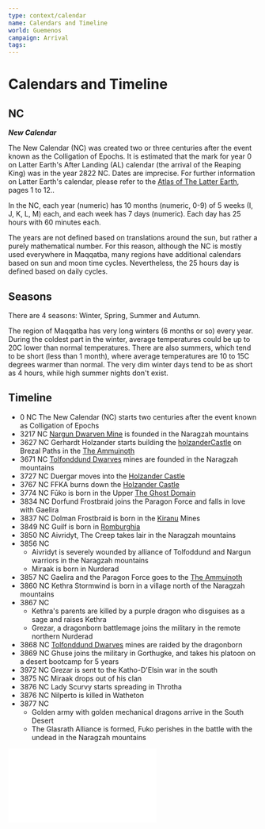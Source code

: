 ```yaml
---
type: context/calendar
name: Calendars and Timeline
world: Guemenos
campaign: Arrival
tags: 
---
```


# Calendars and Timeline

## NC
***New Calendar***

The New Calendar (NC) was created two or three centuries after the event known as the Colligation of Epochs. It is estimated that the mark for year 0 on Latter Earth's After Landing (AL) calendar (the arrival of the Reaping King) was in the year 2822 NC. Dates are imprecise. For further information on Latter Earth's calendar, please refer to the [Atlas of The Latter Earth](https://www.drivethrurpg.com/product/416284/The-Atlas-of-the-Latter-Earth), pages 1 to 12..

In the NC, each year (numeric) has 10 months (numeric, 0-9) of 5 weeks (I, J, K, L, M) each, and each week has 7 days (numeric). Each day has 25 hours with 60 minutes each.

The years are not defined based on translations around the sun, but rather a purely mathematical number. For this reason, although the NC is mostly used everywhere in Maqqatba, many regions have additional calendars based on sun and moon time cycles. Nevertheless, the 25 hours day is defined based on daily cycles.

## Seasons

There are 4 seasons: Winter, Spring, Summer and Autumn.

The region of Maqqatba has very long winters (6 months or so) every year. During the coldest part in the winter, average temperatures could be up to 20C lower than normal temperatures. There are also summers, which tend to be short (less than 1 month), where average temperatures are 10 to 15C degrees warmer than normal. The very dim winter days tend to be as short as 4 hours, while high summer nights don't exist.


## Timeline

- 0 NC The New Calendar (NC) starts two centuries after the event known as Colligation of Epochs
- 3217 NC [Nargun Dwarven Mine](realms.md#Nargunhesm) is founded in the Naragzah mountains
- 3627 NC Gerhardt Holzander starts building the [holzanderCastle](../locations/holzanderCastle.md) on Brezal Paths in the [The Ammuinoth](realms.md#Ammuinoth)
- 3671 NC [Tolfonddund Dwarves](realms.md#Tolfonddundhesm) mines are founded in the Naragzah mountains
- 3727 NC Duergar moves into the [Holzander Castle](../locations/holzanderCastle.md)
- 3767 NC FFKA burns down the [Holzander Castle](../locations/holzanderCastle.md)
- 3774 NC Fūko is born in the Upper [The Ghost Domain](realms.md#Underdark)
- 3834 NC Dorfund Frostbraid joins the Paragon Force and falls in love with Gaelira
- 3837 NC Dolman Frostbraid is born in the [Kiranu](realms.md#Kiranu) Mines
- 3849 NC Guilf is born in [Romburghia](realms.md#Romburghia)
- 3850 NC Aivridyt, The Creep takes lair in the Naragzah mountains
- 3856 NC
	- Aivridyt is severely wounded by alliance of Tolfoddund and Nargun warriors in the Naragzah mountains
	- Miraak is born in Nurderad
- 3857 NC Gaelira and the Paragon Force goes to the [The Ammuinoth](realms.md#Ammuinoth)
- 3860 NC Kethra Stormwind is born in a village north of the Naragzah mountains
- 3867 NC 
	- Kethra's parents are killed by a purple dragon who disguises as a sage and raises Kethra
	- Grezar, a dragonborn battlemage joins the military in the remote northern Nurderad
- 3868 NC [Tolfonddund Dwarves](realms.md#Tolfonddundhesm) mines are raided by the dragonborn
- 3869 NC Ghuse joins the military in Gorthugke, and takes his platoon on a desert bootcamp for 5 years
- 3972 NC Grezar is sent to the Katho-D'Elsin war in the south
- 3875 NC Miraak drops out of his clan
- 3876 NC Lady Scurvy starts spreading in Throtha
- 3876 NC Nilperto is killed in Watheton
- 3877 NC
	- Golden army with golden mechanical dragons arrive in the South Desert
	- The Glasrath Alliance is formed, Fuko perishes in the battle with the undead in the Naragzah mountains

![Modern](secrets/secretsCalendar.md)
